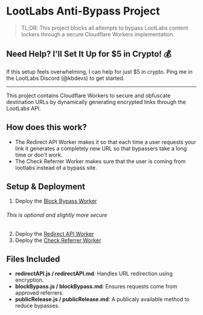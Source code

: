 # LootLabs Anti-Bypass Project


> TL;DR: This project blocks all attempts to bypass LootLabs content lockers through a secure Cloudflare Workers implementation.


## Need Help? I'll Set It Up for $5 in Crypto! 💰
If this setup feels overwhelming, I can help for just $5 in crypto. Ping me in the LootLabs Discord (@kbdevs) to get started.

---

This project contains Cloudflare Workers to secure and obfuscate destination URLs by dynamically generating encrypted links through the LootLabs API.

## How does this work?
- The Redirect API Worker makes it so that each time a user requests your link it generates a completely new URL so that bypassers take a long time or don't work.
- The Check Referrer Worker makes sure that the user is coming from lootlabs instead of a bypass site.

## Setup & Deployment

1. Deploy the [Block Bypass Worker](https://github.com/kbdevs/lootlabs-antibypass/blob/main/publicRelease.md)
###### This is optional and slightly more secure
2. Deploy the [Redirect API Worker](https://github.com/kbdevs/lootlabs-antibypass/blob/main/redirectAPI.md)
3. Deploy the [Check Referrer Worker](https://github.com/kbdevs/lootlabs-antibypass/blob/main/blockBypass.md)


## Files Included
- **redirectAPI.js / redirectAPI.md**: Handles URL redirection using encryption.
- **blockBypass.js / blockBypass.md**: Ensures requests come from approved referrers.
- **publicRelease.js / publicRelease.md**: A publicaly available method to reduce bypasses.

